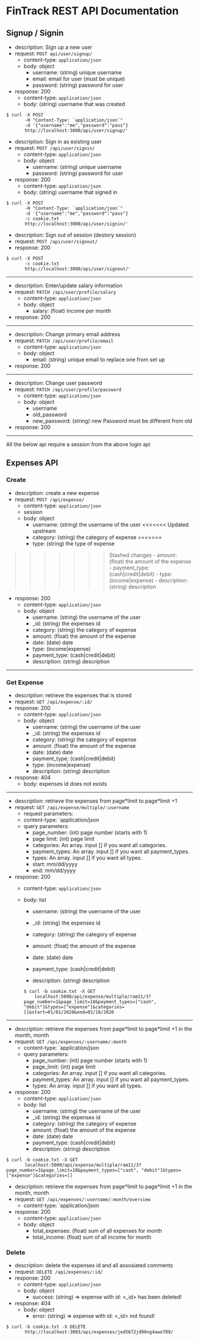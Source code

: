 # FinTrack REST API Documentation

## Signup / Signin

- description: Sign up a new user
- request: `POST api/user/signup/`
  - content-type: `application/json`
  - body: object
    - username: (string) unique username
    - email: email for user (must be unique)
    - password: (string) password for user
- response: 200
  - content-type: `application/json`
  - body: (string) username that was created

```
$ curl -X POST
       -H "Content-Type: `application/json`"
       -d '{"username":"me","password":"pass"}
       http://localhost:3000/api/user/signup/'
```

- description: Sign in as existing user
- request: `POST /api/user/signin/`
  - content-type: `application/json`
  - body: object
    - username: (string) unique username
    - password: (string) password for user
- response: 200
  - content-type: `application/json`
  - body: (string) username that signed in

```
$ curl -X POST
       -H "Content-Type: `application/json`"
       -d '{"username":"me","password":"pass"}
       -c cookie.txt
       http://localhost:3000/api/user/signin/'
```

- description: Sign out of session (destory session)
- request: `POST /api/user/signout/`
- response: 200

```
$ curl -X POST
       -c cookie.txt
       http://localhost:3000/api/user/signout/'
```

---

- description: Enter/update salary information
- request: `PATCH /api/user/profile/salary`
  - content-type: `application/json`
  - body: object
    - salary: (float) income per month
- response: 200

---

- description: Change primary email address
- request: `PATCH /api/user/profile/email`
  - content-type: `application/json`
  - body: object
    - email: (string) unique email to replace one from set up
- response: 200

---

- description: Change user password
- request: `PATCH /api/user/profile/password`
  - content-type: `application/json`
  - body: object
    - username
    - old_password
    - new_password: (string) new Password must be different from old
- response: 200

---

All the below api require a session from the above login api

## Expenses API

### Create

- description: create a new expense
- request: `POST /api/expense/`
  - content-type: `application/json`
  - session
  - body: object
    - username: (string) the username of the user
<<<<<<< Updated upstream
    - category: (string) the category of expense
=======
    - type: (string) the type of expense
>>>>>>> Stashed changes
    - amount: (float) the amount of the expense
    - payment_type: (cash|credit|debit)
    - type: (income|expense)
    - description: (string) description
- response: 200
  - content-type: `application/json`
  - body: object
    - username: (string) the username of the user
    - \_id: (string) the expenses id
    - category: (string) the category of expense
    - amount: (float) the amount of the expense
    - date: (date) date
    - type: (income|expense)
    - payment_type: (cash|credit|debit)
    - description: (string) description

---

### Get Expense

- description: retrieve the expenses that is stored
- request: `GET /api/expense/:id/`
- response: 200
  - content-type: `application/json`
  - body: object
    - username: (string) the username of the user
    - \_id: (string) the expenses id
    - category: (string) the category of expense
    - amount: (float) the amount of the expense
    - date: (date) date
    - payment_type: (cash|credit|debit)
    - type: (income|expense)
    - description: (string) description
- response: 404
  - body: expenses id does not exists

---

- description: retrieve the expenses from page\*limit to page\*limit +1
- request: `GET /api/expense/multiple/:username`
  - request parameters:
  - content-type: `application/json
  - query parameters:
    - page_number: (int) page number (starts with 1)
    - page limit: (int) page limit
    - categories: An array. input [] if you want all categories.
    - payment_types: An array. input [] if you want all payment_types.
    - types: An array. input [] if you want all types.
    - start: mm/dd/yyyy
    - end: mm/dd/yyyy
- response: 200
  - content-type: `application/json`
  - body: list

    - username: (string) the username of the user

    - \_id: (string) the expenses id
    - category: (string) the category of expense
    - amount: (float) the amount of the expense
    - date: (date) date
    - payment_type: (cash|credit|debit)
    - description: (string) description
    
    ```
    $ curl -b cookie.txt -X GET
        localhost:5000/api/expense/multiple/ram11/3?page_number=1&page_limit=10&payment_types=["cash", "debit"]&types=["expense"]&categories=[]&start=01/01/2020&end=03/18/2020
    ```
---

- description: retrieve the expenses from page\*limit to page\*limit +1 in the month, month
- request: `GET /api/expenses/:username/:month`
  - content-type: `application/json
  - query parameters:
    - page_number: (int) page number (starts with 1)
    - page_limit: (int) page limit
    - categories: An array. input [] if you want all categories.
    - payment_types: An array. input [] if you want all payment_types.
    - types: An array. input [] if you want all types.
- response: 200
  - content-type: `application/json`
  - body: list
    - username: (string) the username of the user
    - \_id: (string) the expenses id
    - category: (string) the category of expense
    - amount: (float) the amount of the expense
    - date: (date) date
    - payment_type: (cash|credit|debit)
    - description: (string) description

```
$ curl -b cookie.txt -X GET
       localhost:5000/api/expense/multiple/ram11/3?page_number=1&page_limit=10&payment_types=["cash", "debit"]&types=["expense"]&categories=[]
```

- description: retrieve the expenses from page\*limit to page\*limit +1 in the month, month
- request: `GET /api/expenses/:username/:month/overview`
  - content-type: `application/json
- response: 200
  - content-type: `application/json`
  - body: object
    - total_expenses: (float) sum of all expenses for month
    - total_income: (float) sum of all income for month

### Delete

- description: delete the expenses id and all assosiated comments
- request: `DELETE /api/expenses/:id/`
- response: 200
  - content-type: `application/json`
  - body: object
    - success: (string) => expense with id: <\_id> has been deleted!
- response: 404
  - body: object
    - error: (string) => expense with id: <\_id> not found!


```
$ curl -b cookie.txt -X DELETE
       http://localhost:3003/api/expenses/jed5672jd90xg4awo789/
```
